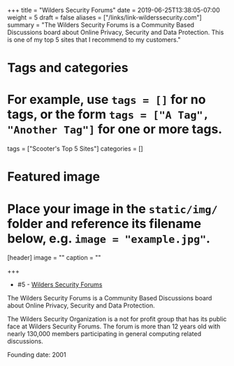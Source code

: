 +++
title = "Wilders Security Forums"
date = 2019-06-25T13:38:05-07:00
weight = 5
draft = false
aliases = ["/links/link-wilderssecurity.com"]
summary = "The Wilders Security Forums is a Community Based Discussions board about Online Privacy, Security and Data Protection. This is one of my top 5 sites that I recommend to my customers."
# Tags and categories
# For example, use `tags = []` for no tags, or the form `tags = ["A Tag", "Another Tag"]` for one or more tags.
tags = ["Scooter's Top 5 Sites"]
categories = []

# Featured image
# Place your image in the `static/img/` folder and reference its filename below, e.g. `image = "example.jpg"`.
[header]
image = ""
caption = ""

+++

- \#5 - [Wilders Security Forums](https://www.wilderssecurity.com/)


The Wilders Security Forums is a Community Based Discussions board about Online Privacy, Security and Data Protection.

The Wilders Security Organization is a not for profit group that has its public face at Wilders Security Forums. The forum is more than 12 years old with nearly 130,000 members participating in general computing related discussions.

Founding date: 2001
